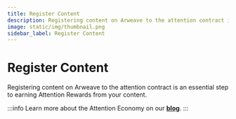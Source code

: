 ```yaml
---
title: Register Content
description: Registering content on Arweave to the attention contract is an essential step to earning Attention Rewards from your content.
image: static/img/thumbnail.png
sidebar_label: Register Content
---
```


# Register Content

Registering content on Arweave to the attention contract is an essential step to earning Attention Rewards from your content.&#x20;

:::info
Learn more about the Attention Economy on our [**blog**](https://blog.koii.network/What-Is-The-Attention_Economy/).
:::
